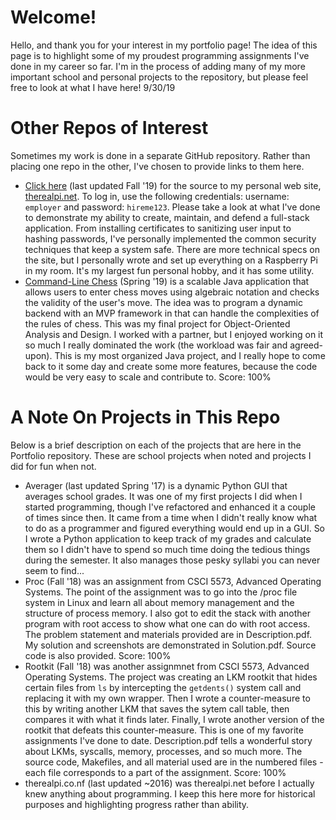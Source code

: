 # Welcome! #

Hello, and thank you for your interest in my portfolio page! The idea of this page is to highlight some of my proudest programming assignments I've done in my career so far. I'm in the process of adding many of my more important school and personal projects to the repository, but please feel free to look at what I have here! 9/30/19

# Other Repos of Interest #

Sometimes my work is done in a separate GitHub repository. Rather than placing one repo in the other, I've chosen to provide links to them here.

* [Click here](https://github.com/MANA624/therealpi "The Real Pi GitHub") (last updated Fall '19) for the source to my personal web site, [therealpi.net](https://therealpi.net "The Real Pi Link"). To log in, use the following credentials: username: `employer` and password: `hireme123`. Please take a look at what I've done to demonstrate my ability to create, maintain, and defend a full-stack application. From installing certificates to sanitizing user input to hashing passwords, I've personally implemented the common security techniques that keep a system safe. There are more technical specs on the site, but I personally wrote and set up everything on a Raspberry Pi in my room. It's my largest fun personal hobby, and it has some utility.
* [Command-Line Chess](https://github.com/MANA624/OOAD-Project "OOAD GitHub") (Spring '19) is a scalable Java application that allows users to enter chess moves using algebraic notation and checks the validity of the user's move. The idea was to program a dynamic backend with an MVP framework in that can handle the complexities of the rules of chess. This was my final project for Object-Oriented Analysis and Design. I worked with a partner, but I enjoyed working on it so much I really dominated the work (the workload was fair and agreed-upon). This is my most organized Java project, and I really hope to come back to it some day and create some more features, because the code would be very easy to scale and contribute to. Score: 100%

# A Note On Projects in This Repo #

Below is a brief description on each of the projects that are here in the Portfolio repository. These are school projects when noted and projects I did for fun when not.

* Averager (last updated Spring '17) is a dynamic Python GUI that averages school grades. It was one of my first projects I did when I started programming, though I've refactored and enhanced it a couple of times since then. It came from a time when I didn't really know what to do as a programmer and figured everything would end up in a GUI. So I wrote a Python application to keep track of my grades and calculate them so I didn't have to spend so much time doing the tedious things during the semester. It also manages those pesky syllabi you can never seem to find...
* Proc (Fall '18) was an assignment from CSCI 5573, Advanced Operating Systems. The point of the assignment was to go into the /proc file system in Linux and learn all about memory management and the structure of process memory. I also got to edit the stack with another program with root access to show what one can do with root access. The problem statement and materials provided are in Description.pdf. My solution and screenshots are demonstrated in Solution.pdf. Source code is also provided. Score: 100%
* Rootkit (Fall '18) was another assignmnet from CSCI 5573, Advanced Operating Systems. The project was creating an LKM rootkit that hides certain files from `ls` by intercepting the `getdents()` system call and replacing it with my own wrapper. Then I wrote a counter-measure to this by writing another LKM that saves the sytem call table, then compares it with what it finds later. Finally, I wrote another version of the rootkit that defeats this counter-measure. This is one of my favorite assignments I've done to date. Description.pdf tells a wonderful story about LKMs, syscalls, memory, processes, and so much more. The source code, Makefiles, and all material used are in the numbered files - each file corresponds to a part of the assignment. Score: 100%
* therealpi.co.nf (last updated ~2016) was therealpi.net before I actually knew anything about programming. I keep this here more for historical purposes and highlighting progress rather than ability. 

